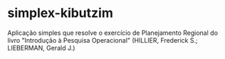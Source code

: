 # simplex-kibutzim
Aplicação simples que resolve o exercício de Planejamento Regional do livro "Introdução à Pesquisa Operacional" (HILLIER, Frederick S.; LIEBERMAN, Gerald J.)
